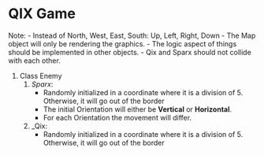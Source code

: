 # QIX Game

Note:
    - Instead of North, West, East, South: Up, Left, Right, Down
    - The Map object will only be rendering the graphics.
    - The logic aspect of things should be implemented in other objects.
    - Qix and Sparx should not collide with each other.

1. Class Enemy
    1. _Sparx_: 
        - Randomly initialized in a coordinate where it is a division of 5. Otherwise, it will go out of the border
        - The initial Orientation will either be **Vertical** or **Horizontal**.
        - For each Orientation the movement will differ.
    2. _Qix:
        - Randomly initialized in a coordinate where it is a division of 5. Otherwise, it will go out of the border